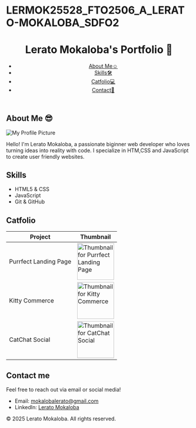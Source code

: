 # LERMOK25528_FTO2506_A_LERATO-MOKALOBA_SDFO2
<!DOCTYPE html>
<html lang="en">
<head>
  <meta charset="UTF-8">
  <meta name="viewport" content="width=device-width, initial-scale=1.0">
  <link rel="stylesheet" href="style.css">
</head>
</html>
<!-- Header and Navigation -->
<header>
  <h1>Lerato Mokaloba's Portfolio 👸</h1>
  <nav>
    <!-- Navigation Menu -->
     <na> <ul>
      <li><a href="#about">About Me☺</a></li>
      <li><a href="#skills">Skills🛠</a></li>
      <li><a href="#portfolio">Catfolio💻</a></li>
      <li><a href="#contact">Contact📧</a></li>
    </ul></na>
  </nav>
</header>

<!-- About Me Section -->
<section id="about-me">
    <h2>About Me 😎</h2>
  <img src="https://github.com/CodeSpace-Academy/SDF02-2025/blob/main/images/cat-codespace.png?raw=true" alt="My Profile Picture">
  <p>Hello! I'm Lerato Mokaloba, a passionate biginner web developer who loves turning ideas into reality with code.
    I specialize in HTM,CSS and JavaScript to create user friendly websites.
  </p>
</section>

<!-- Skills Section -->
<section id="skills">
    <h2>Skills</h2>
    <ul>
    <li>HTML5 & CSS</li>
    <li>JavaScript</li>
    <li>Git & GitHub</li>
    
  </ul>
</section>

<!-- Portfolio Section -->
<section id="Portfolio">
  <h2>Catfolio</h2>
  <table>
     <thead>
      <tr>
        <th>Project</th>
        <th>Thumbnail</th>
      </tr>
    </thead>
    <tbody>
      <tr>
        <td>Purrfect Landing Page</td>
        <td><img src="https://github.com/CodeSpace-Academy/SDF02-2025/blob/main/images/1.png?raw=true" alt="Thumbnail for Purrfect Landing Page" style="width:100px;"></td>
      </tr>
      <tr>
        <td>Kitty Commerce</td>
        <td><img src="https://github.com/CodeSpace-Academy/SDF02-2025/blob/main/images/2.png?raw=true" alt="Thumbnail for Kitty Commerce" style="width:100px;"></td>
      </tr>
      <tr>
        <td>CatChat Social</td>
        <td><img src="https://github.com/CodeSpace-Academy/SDF02-2025/blob/main/images/3.png?raw=true" alt="Thumbnail for CatChat Social" style="width:100px;"></td>
      </tr>
    </tbody>
  </table>
</section>

<!-- Contact Section -->
<section id="Contact📧">
    <h2>Contact me</h2>  
    <p>Feel free to reach out via email or social media!</p>
    <ul>
    <li>Email: <a href="mailto:mokalobalerato@gmail.com">mokalobalerato@gmail.com</a></li>
    <li>LinkedIn: <a href="https://www.linkedin.com/in/lerato-mokaloba-79186520b" target="_blank">Lerato Mokaloba</a></li>
  </ul>
    
  </ul>
</section>

<!-- Footer -->
<footer>
    <p>© 2025 Lerato Mokaloba. All rights reserved.</p>
</footer>

